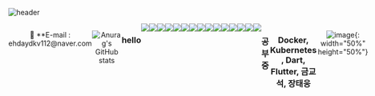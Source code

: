 ![header](https://capsule-render.vercel.app/api?type=waving&text=강태진(TaeJin-Kang)&color=random&fontAlign=70&fontSize=40&fontColor=ffffff&animation=blink&height=130)

<div align=center style="display:flex">
<p>
📮  **E-mail : ehdaydkv112@naver.com
</p>
<br>

<div align="center" style="display:flex">
    
![Anurag's GitHub stats](https://github-readme-stats.vercel.app/api?username=ehdaydkv112&show_icons=true&count_private=true&theme=nightowl&hide=prs,issues)

</div>





<div align=center style="display:flex">
<h3 align=center> hello </h3>
<img src="https://img.shields.io/badge/JavaScript-F7DF1E?style=flat-square&logo=JavaScript&logoColor=white"/>
<img src="https://img.shields.io/badge/Node.js-339933?style=flat-square&logo=Node.js&logoColor=white"/>
<img src="https://img.shields.io/badge/MySQL-4479A1?style=flat-square&logo=MySQL&logoColor=white"/>
<img src="https://img.shields.io/badge/MongoDB-47A248?style=flat-square&logo=MongoDB&logoColor=white"/>
<img src="https://img.shields.io/badge/Aws-232F3E?style=flat-square&logo=Aws&logoColor=white"/>
<img src="https://img.shields.io/badge/TypeScript-3178C6?style=flat-square&logo=TypeScript&logoColor=white"/>
<img src="https://img.shields.io/badge/Flutter-339933?style=flat-square&logo=Flutter&logoColor=white"/>
<img src="https://img.shields.io/badge/Flask-000000?style=flat-square&logo=Flask&logoColor=white"/>
<img src="https://img.shields.io/badge/jQuery-0769AD?style=flat-square&logo=jQuery&logoColor=white"/>
<img src="https://img.shields.io/badge/Python-3776AB?style=flat-square&logo=Python&logoColor=white"/>
<img src="https://img.shields.io/badge/HTML5-E34F26?style=flat-square&logo=HTML5&logoColor=white"/>
<img src="https://img.shields.io/badge/CSS3-1572B6?style=flat-square&logo=CSS3&logoColor=white"/>
<img src="https://img.shields.io/badge/ReactNative-4479A1?style=flat-square&logo=ReactNative&logoColor=white"/>
<img src="https://img.shields.io/badge/React-4479A1?style=flat-square&logo=React&logoColor=white"/>
<img src="https://img.shields.io/badge/Git-F05032?style=flat-square&logo=Git&logoColor=white"/>


<br>
</div>
<div align=center style="display:flex">
<h3 align=center> 공부중 </h3>
<h3 align=center> Docker, Kubernetes, Dart, Flutter, 금교석, 장태웅 </h3>
</div>


![image](https://user-images.githubusercontent.com/78591345/207617233-8c2265d5-f72e-4d80-b95d-0c25d1b0720d.png){: width="50%" height="50%"}



</div>
